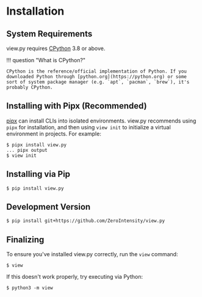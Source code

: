 # Installation

## System Requirements

view.py requires [CPython](https://python.org/downloads/) 3.8 or above.

!!! question "What is CPython?"

    CPython is the reference/official implementation of Python. If you downloaded Python through [python.org](https://python.org) or some sort of system package manager (e.g. `apt`, `pacman`, `brew`), it's probably CPython.

## Installing with Pipx (Recommended)

[pipx](https://pipx.pypa.io/stable/) can install CLIs into isolated environments. view.py recommends using `pipx` for installation, and then using `view init` to initialize a virtual environment in projects. For example:

```
$ pipx install view.py
... pipx output
$ view init
```

## Installing via Pip

```
$ pip install view.py
```

## Development Version

```
$ pip install git+https://github.com/ZeroIntensity/view.py
```

## Finalizing

To ensure you've installed view.py correctly, run the `view` command:

```
$ view
```

If this doesn't work properly, try executing via Python:

```
$ python3 -m view
```

